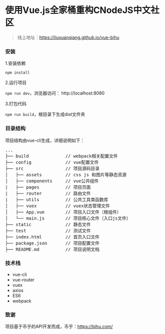 # 使用Vue.js全家桶重构CNodeJS中文社区

> 线上地址：https://liuxuanqiang.github.io/vue-bihu

### 安装

1.安装依赖

```npm install```

2.运行项目

```npm run dev```，浏览器访问： http://localhost:8080


3.打包代码

```npm run build```，根目录下生成dist文件夹

### 目录结构
项目结构由vue-cli生成，详细说明如下：
<pre>
...       
├── build              // webpack相关配置文件
├── config             // vue配置文件
├── src                // 项目源码目录
│   ├── assets         // css js 和图片等静态资源
│   ├── components     // vue公共组件
|   ├── pages          // 项目页面
|   ├── router         // 路由文件
|   ├── utils          // 公共工具类函数库
│   ├── vuex           // vuex状态管理文件
│   ├── App.vue        // 项目入口文件（根组件）
│   └── main.js        // 项目核心文件（入口js文件）
├── static             // 静态文件
├── test               // 测试文件
├── index.html         // 首页入口文件
├── package.json       // 项目配置文件
├── README.md          // 项目说明文档
</pre>

### 技术栈

* vue-cli
* vue-router
* vuex
* axios
* ES6
* webpack

### 致谢
项目基于币乎的API开发而成，币乎：https://bihu.com/
